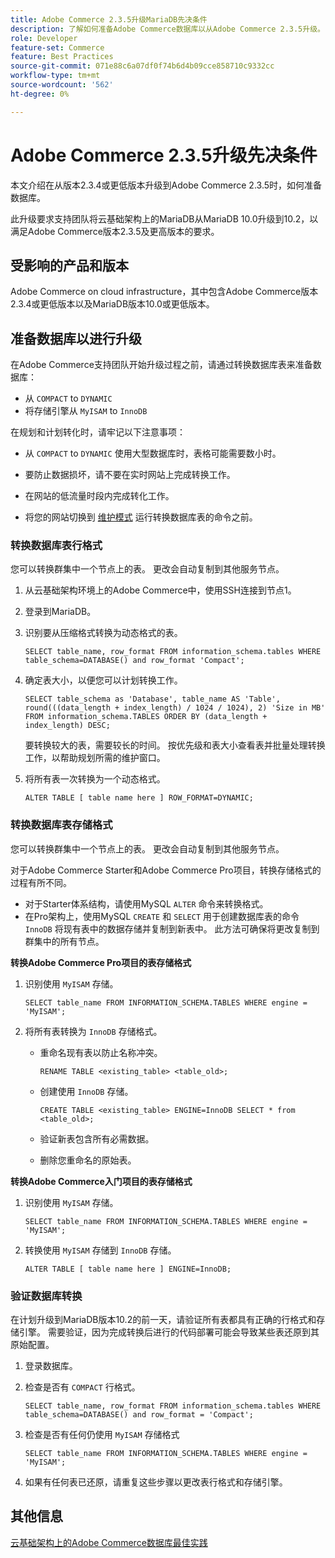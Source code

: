 ```yaml
---
title: Adobe Commerce 2.3.5升级MariaDB先决条件
description: 了解如何准备Adobe Commerce数据库以从Adobe Commerce 2.3.5升级。
role: Developer
feature-set: Commerce
feature: Best Practices
source-git-commit: 071e88c6a07df0f74b6d4b09cce858710c9332cc
workflow-type: tm+mt
source-wordcount: '562'
ht-degree: 0%

---
```



# Adobe Commerce 2.3.5升级先决条件

本文介绍在从版本2.3.4或更低版本升级到Adobe Commerce 2.3.5时，如何准备数据库。

此升级要求支持团队将云基础架构上的MariaDB从MariaDB 10.0升级到10.2，以满足Adobe Commerce版本2.3.5及更高版本的要求。

## 受影响的产品和版本

Adobe Commerce on cloud infrastructure，其中包含Adobe Commerce版本2.3.4或更低版本以及MariaDB版本10.0或更低版本。

## 准备数据库以进行升级

在Adobe Commerce支持团队开始升级过程之前，请通过转换数据库表来准备数据库：

- 从 `COMPACT` to `DYNAMIC`
- 将存储引擎从 `MyISAM` to `InnoDB`

在规划和计划转化时，请牢记以下注意事项：

- 从 `COMPACT` to `DYNAMIC` 使用大型数据库时，表格可能需要数小时。

- 要防止数据损坏，请不要在实时网站上完成转换工作。

- 在网站的低流量时段内完成转化工作。

- 将您的网站切换到 [维护模式](../../../installation/tutorials/maintenance-mode.md) 运行转换数据库表的命令之前。

### 转换数据库表行格式

您可以转换群集中一个节点上的表。 更改会自动复制到其他服务节点。

1. 从云基础架构环境上的Adobe Commerce中，使用SSH连接到节点1。

1. 登录到MariaDB。

1. 识别要从压缩格式转换为动态格式的表。

   ```mysql
   SELECT table_name, row_format FROM information_schema.tables WHERE table_schema=DATABASE() and row_format 'Compact';
   ```

1. 确定表大小，以便您可以计划转换工作。

   ```mysql
   SELECT table_schema as 'Database', table_name AS 'Table', round(((data_length + index_length) / 1024 / 1024), 2) 'Size in MB' FROM information_schema.TABLES ORDER BY (data_length + index_length) DESC;
   ```

   要转换较大的表，需要较长的时间。 按优先级和表大小查看表并批量处理转换工作，以帮助规划所需的维护窗口。

1. 将所有表一次转换为一个动态格式。

   ```mysql
   ALTER TABLE [ table name here ] ROW_FORMAT=DYNAMIC;
   ```

### 转换数据库表存储格式

您可以转换群集中一个节点上的表。 更改会自动复制到其他服务节点。

对于Adobe Commerce Starter和Adobe Commerce Pro项目，转换存储格式的过程有所不同。

- 对于Starter体系结构，请使用MySQL `ALTER` 命令来转换格式。
- 在Pro架构上，使用MySQL `CREATE` 和 `SELECT` 用于创建数据库表的命令 `InnoDB` 将现有表中的数据存储并复制到新表中。 此方法可确保将更改复制到群集中的所有节点。

**转换Adobe Commerce Pro项目的表存储格式**

1. 识别使用 `MyISAM` 存储。

   ```mysql
   SELECT table_name FROM INFORMATION_SCHEMA.TABLES WHERE engine = 'MyISAM';
   ```

1. 将所有表转换为 `InnoDB` 存储格式。

   - 重命名现有表以防止名称冲突。

      ```mysql
      RENAME TABLE <existing_table> <table_old>;
      ```

   - 创建使用 `InnoDB` 存储。

      ```mysql
      CREATE TABLE <existing_table> ENGINE=InnoDB SELECT * from <table_old>;
      ```

   - 验证新表包含所有必需数据。

   - 删除您重命名的原始表。


**转换Adobe Commerce入门项目的表存储格式**

1. 识别使用 `MyISAM` 存储。

   ```mysql
   SELECT table_name FROM INFORMATION_SCHEMA.TABLES WHERE engine = 'MyISAM';
   ```

1. 转换使用 `MyISAM` 存储到 `InnoDB` 存储。

   ```mysql
   ALTER TABLE [ table name here ] ENGINE=InnoDB;
   ```

### 验证数据库转换

在计划升级到MariaDB版本10.2的前一天，请验证所有表都具有正确的行格式和存储引擎。 需要验证，因为完成转换后进行的代码部署可能会导致某些表还原到其原始配置。

1. 登录数据库。

1. 检查是否有 `COMPACT` 行格式。

   ```mysql
   SELECT table_name, row_format FROM information_schema.tables WHERE table_schema=DATABASE() and row_format = 'Compact';
   ```

1. 检查是否有任何仍使用 `MyISAM` 存储格式

   ```mysql
   SELECT table_name FROM INFORMATION_SCHEMA.TABLES WHERE engine = 'MyISAM';
   ```

1. 如果有任何表已还原，请重复这些步骤以更改表行格式和存储引擎。

## 其他信息

[云基础架构上的Adobe Commerce数据库最佳实践](../planning/database-on-cloud.md)
